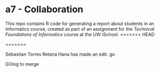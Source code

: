 # a7 - Collaboration
This repo contains R code for generating a report about students in an Informatics course, 
created as part of an assignment for the _Technical Foundations of Informatics_ course at the UW iSchool.
<<<<<<< HEAD

=======


Sebastian Torres Retana
Hana has made an edit.
go 

GOing to merge